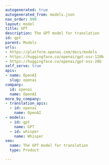 ```yaml
---
autogenerated: true
autogenerated_from: models.json
nav_order: 999
layout: model
title: GPT
description: The GPT model for translation
id: gpt
parent: Models
urls:
- https://platform.openai.com/docs/models
- https://huggingface.co/openai/gpt-oss-120b
- https://huggingface.co/openai/gpt-oss-20b
self_serve: true
apis:
- name: OpenAI
  slug: openai
company:
  id: openai
  name: OpenAI
more_by_company:
- translation_apis:
  - id: openai
    name: OpenAI
- models:
  - id: gpt
    name: GPT
  - id: whisper
    name: Whisper
seo:
  name: The GPT model for translation
  type: Product

---
```


